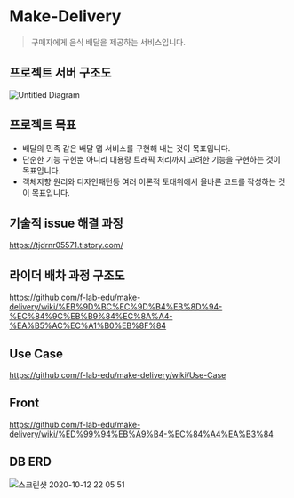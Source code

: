 # Make-Delivery
>구매자에게 음식 배달을 제공하는 서비스입니다.

## 프로젝트 서버 구조도
![Untitled Diagram](https://user-images.githubusercontent.com/34911552/100977906-ff4b1d00-3584-11eb-9d6a-3362229a3c81.png)


## 프로젝트 목표
* 배달의 민족 같은 배달 앱 서비스를 구현해 내는 것이 목표입니다.
* 단순한 기능 구현뿐 아니라 대용량 트래픽 처리까지 고려한 기능을 구현하는 것이 목표입니다.
* 객체지향 원리와 디자인패턴등 여러 이론적 토대위에서 올바른 코드를 작성하는 것이 목표입니다.

## 기술적 issue 해결 과정
https://tjdrnr05571.tistory.com/

## 라이더 배차 과정 구조도
https://github.com/f-lab-edu/make-delivery/wiki/%EB%9D%BC%EC%9D%B4%EB%8D%94-%EC%84%9C%EB%B9%84%EC%8A%A4-%EA%B5%AC%EC%A1%B0%EB%8F%84

## Use Case
https://github.com/f-lab-edu/make-delivery/wiki/Use-Case

## Front
https://github.com/f-lab-edu/make-delivery/wiki/%ED%99%94%EB%A9%B4-%EC%84%A4%EA%B3%84


## DB ERD
![스크린샷 2020-10-12 22 05 51](https://user-images.githubusercontent.com/34911552/95750006-74ae1600-0cd7-11eb-8e10-2f16de2bbec4.png)
